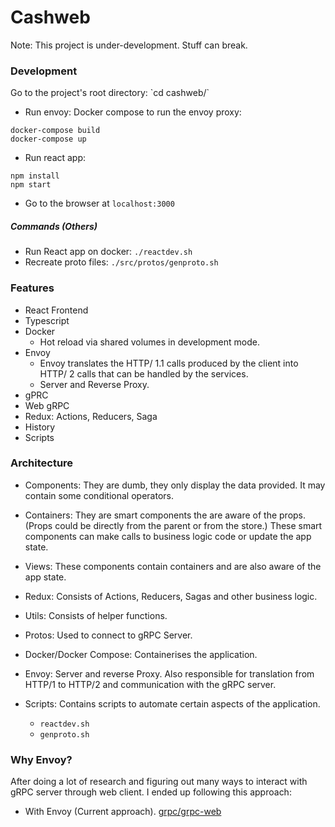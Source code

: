 <h1> Cashweb </h1>

Note: This project is under-development. Stuff can break.

<h3> Development </h3>
Go to the project's root directory: `cd cashweb/`

- Run envoy: Docker compose to run the envoy proxy:
```
docker-compose build
docker-compose up
```

- Run react app:
```
npm install
npm start
```

- Go to the browser at `localhost:3000`


<h5> Commands (Others) </h5>

- Run React app on docker: `./reactdev.sh`
- Recreate proto files: `./src/protos/genproto.sh`


<h3> Features </h3>

- React Frontend
- Typescript
- Docker
  - Hot reload via shared volumes in development mode.
- Envoy
  - Envoy translates the HTTP/ 1.1 calls produced by the client into HTTP/ 2 calls that can be handled by the services.
  - Server and Reverse Proxy.
- gPRC
- Web gRPC
- Redux: Actions, Reducers, Saga
- History
- Scripts

<h3> Architecture </h3>

- Components: They are dumb, they only display the data provided. It may contain some conditional operators. 

- Containers: They are smart components the are aware of the props. (Props could be directly from the parent or from the store.) These smart components can make calls to business logic code or update the app state.
- Views: These components contain containers and are also aware of the app state.
- Redux: Consists of Actions, Reducers, Sagas and other business logic.
- Utils: Consists of helper functions.
- Protos: Used to connect to gRPC Server.
- Docker/Docker Compose: Containerises the application.
- Envoy: Server and reverse Proxy. Also responsible for translation from HTTP/1 to HTTP/2 and communication with the gRPC server.
- Scripts: Contains scripts to automate certain aspects of the application.
  - `reactdev.sh`
  - `genproto.sh`

<h3> Why Envoy? </h3>

After doing a lot of research and figuring out many ways to interact with gRPC server through web client. I ended up following this approach:

- With Envoy (Current approach). [grpc/grpc-web](https://github.com/grpc/grpc-web/tree/master/net/grpc/gateway/examples/helloworld#configure-the-proxy)
